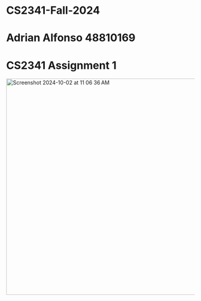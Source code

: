 # CS2341-Fall-2024

# Adrian Alfonso 48810169
# CS2341 Assignment 1

<img width="577" alt="Screenshot 2024-10-02 at 11 06 36 AM" src="https://github.com/user-attachments/assets/67612348-cab0-42e6-ae5a-665992405bcd">
